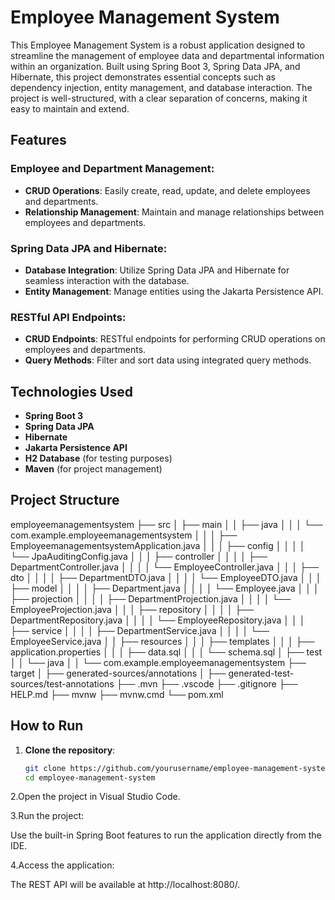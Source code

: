 # Employee Management System

This Employee Management System is a robust application designed to streamline the management of employee data and departmental information within an organization. Built using Spring Boot 3, Spring Data JPA, and Hibernate, this project demonstrates essential concepts such as dependency injection, entity management, and database interaction. The project is well-structured, with a clear separation of concerns, making it easy to maintain and extend.

## Features

### Employee and Department Management:
- **CRUD Operations**: Easily create, read, update, and delete employees and departments.
- **Relationship Management**: Maintain and manage relationships between employees and departments.

### Spring Data JPA and Hibernate:
- **Database Integration**: Utilize Spring Data JPA and Hibernate for seamless interaction with the database.
- **Entity Management**: Manage entities using the Jakarta Persistence API.

### RESTful API Endpoints:
- **CRUD Endpoints**: RESTful endpoints for performing CRUD operations on employees and departments.
- **Query Methods**: Filter and sort data using integrated query methods.

## Technologies Used
- **Spring Boot 3**
- **Spring Data JPA**
- **Hibernate**
- **Jakarta Persistence API**
- **H2 Database** (for testing purposes)
- **Maven** (for project management)

## Project Structure
employeemanagementsystem
├── src
│   ├── main
│   │   ├── java
│   │   │   └── com.example.employeemanagementsystem
│   │   │       ├── EmployeemanagementsystemApplication.java
│   │   │       ├── config
│   │   │       │   └── JpaAuditingConfig.java
│   │   │       ├── controller
│   │   │       │   ├── DepartmentController.java
│   │   │       │   └── EmployeeController.java
│   │   │       ├── dto
│   │   │       │   ├── DepartmentDTO.java
│   │   │       │   └── EmployeeDTO.java
│   │   │       ├── model
│   │   │       │   ├── Department.java
│   │   │       │   └── Employee.java
│   │   │       ├── projection
│   │   │       │   ├── DepartmentProjection.java
│   │   │       │   └── EmployeeProjection.java
│   │   │       ├── repository
│   │   │       │   ├── DepartmentRepository.java
│   │   │       │   └── EmployeeRepository.java
│   │   │       ├── service
│   │   │       │   ├── DepartmentService.java
│   │   │       │   └── EmployeeService.java
│   │   ├── resources
│   │   │   ├── templates
│   │   │   ├── application.properties
│   │   │   ├── data.sql
│   │   │   └── schema.sql
│   ├── test
│   │   └── java
│   │       └── com.example.employeemanagementsystem
├── target
│   ├── generated-sources/annotations
│   ├── generated-test-sources/test-annotations
├── .mvn
├── .vscode
├── .gitignore
├── HELP.md
├── mvnw
├── mvnw.cmd
└── pom.xml

## How to Run

1. **Clone the repository**:
   ```bash
   git clone https://github.com/yourusername/employee-management-system.git
   cd employee-management-system
2.Open the project in Visual Studio Code.

3.Run the project:

Use the built-in Spring Boot features to run the application directly from the IDE.

4.Access the application:

The REST API will be available at http://localhost:8080/.
